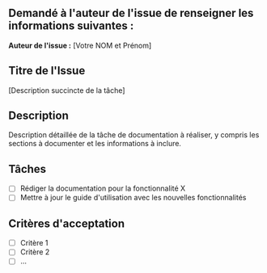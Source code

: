 ## Demandé à l'auteur de l'issue de renseigner les informations suivantes :
**Auteur de l'issue :** [Votre NOM et Prénom]

## Titre de l'Issue 
[Description succincte de la tâche]

## Description 
Description détaillée de la tâche de documentation à réaliser, y compris les sections à documenter et les informations à inclure.

## Tâches 
- [ ] Rédiger la documentation pour la fonctionnalité X
- [ ] Mettre à jour le guide d'utilisation avec les nouvelles fonctionnalités

## Critères d'acceptation 
- [ ] Critère 1
- [ ] Critère 2
- [ ] ...
